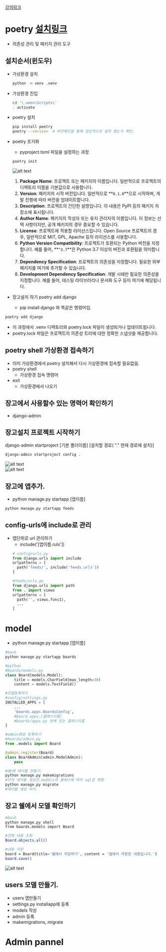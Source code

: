 [강의링크](https://visioneer.notion.site/Django-afe96763fd4c40238b947d6f4206e050)  

# poetry [설치링크](https://python-poetry.org/docs/#installing-with-pipx)  
- 의존성 관리 및 패키지 관리 도구  

## 설치순서(윈도우)  
- 가상환경 설치  
  ```bash  
  python -m venv .venv  
  ```  

- 가상환경 진입  
  ```bash  
  cd '\.venv\Scripts\'  
  . activate  
  ```  

- poetry 설치  
  ```bash  
  pip install poetry  
  poetry --version  # 버전확인을 통해 정상적으로 설치 됐는지 확인.  
  ```  

- poetry 초기화  
  - pyproject.toml 파일을 설정하는 과정  
  ```bash  
  poetry init  
  ```  
    ![alt text](images/markdown-image.png)  
    1. **Package Name**: 프로젝트 또는 패키지의 이름입니다. 일반적으로 프로젝트의 디렉토리 이름을 기본값으로 사용합니다.
    2. **Version**: 패키지의 시작 버전입니다. 일반적으로 **`0.1.0`**으로 시작하며, 개발 진행에 따라 버전을 업데이트합니다.
    3. **Description**: 프로젝트의 간단한 설명입니다. 이 내용은 PyPI 등의 패키지 저장소에 표시됩니다.
    4. **Author Name**: 패키지의 작성자 또는 유지 관리자의 이름입니다. 이 정보는 선택 사항이지만, 공개 패키지의 경우 중요할 수 있습니다.
    5. **License**: 프로젝트에 적용할 라이선스입니다. Open Source 프로젝트의 경우, 일반적으로 MIT, GPL, Apache 등의 라이선스를 사용합니다.
    6. **Python Version Compatibility**: 프로젝트가 호환되는 Python 버전을 지정합니다. 예를 들어, **`^3.7`**은 Python 3.7 이상의 버전과 호환됨을 의미합니다.
    7. **Dependency Specification**: 프로젝트의 의존성을 지정합니다. 필요한 외부 패키지를 여기에 추가할 수 있습니다.
    8. **Development Dependency Specification**: 개발 시에만 필요한 의존성을 지정합니다. 예를 들어, 테스팅 라이브러리나 문서화 도구 등이 여기에 해당됩니다.  

- 장고설치 하기 poetry add django  
  - pip install django 와 똑같은 명령어임.  
```bash  
poetry add django  
```  
  - 이 과정에서 .venv 디렉토리와 poetry.lock 파일이 생성되거나 업데이트됩니다.  
  - poetry.lock 파일은 프로젝트의 의존성 트리에 대한 정확한 스냅샷을 제공합니다.  

## poetry shell 가상환경 접속하기  
- 이미 가상환경에서 poetry 설치해서 다시 가상환경에 접속할 필요없음.  
- poetry shell
  - 가상환경 접속 명령어  
- exit  
  - 가상환경에서 나오기  

## 장고에서 사용할수 있는 명력어 확인하기  
- django-admin  

## 장고설치 프로젝트 시작하기  
django-admin startproject [기본 폴더이름] [설치할 경로( "." 현재 경로에 설치)]
```bash  
django-admin startproject config . 
```  
![alt text](images/markdown-image-1.png)  
![alt text](images/markdown-image-2.png)  

## 장고에 앱추가.  
- python manage.py startapp [앱이름]
```bash  
python manage.py startapp feeds  
```  

## config-urls에 include로 관리  
- 앱단위로 url 관리하기  
  - include('[앱이름.ruls'])  
  ```python  
  # config/urls.py
  from django.urls import include  
  urlpatterns = [
    path('feeds/', include('feeds.urls'))
  ]

  #feeds/urls.py
  from django.urls import path
  from . import views
  urlpatterns = [
    path('', views.func1),
    ...
  ]
  ```  

# model  
- python manage.py startapp [앱이름]  
```bash
#bash  
python manage.py startapp boards  
```  
```python  
#python  
#boards/models.py  
class Board(models.Model):
    title = models.CharField(max_length=30)
    content = models.TextField()

#모델등록하기  
#config/settings.py  
INSTALLED_APPS = [
    ...
    'boards.apps.BoardsConfig',
    #board.apps.[클래스이름]  
    #boards/apps.py 안에 있는 클래스이름  
]

#admin패널 등록하기  
#boards/admin.py  
from .models import Board

@admin.register(Board)
class BoardAdmin(admin.ModelAdmin):
    pass
```  
```bash  
#db에 테이블 만들기.  
python manage.py makemigrations 
#아직 테이블 생성전.models의 클래스에 따라 sql문 변환  
python manage.py migrate  
#테이블 생성 하기.  
```

## 장고 쉘에서 모델 확인하기  
```bash  
#bash  
python manage.py shell  
from boards.models import Board  

#전체 내용 조회  
Board.objects.all()  

#내용 저장  
board = Board(title='쉘에서 저장하기', content = '쉡에서 자장한 내용입니다.')  
board.save()  
```  
![alt text](images/markdown-image-3.png)  

## users 모델 만들기.  
- users 앱만들기  
- settings.py installapp에 등록  
- models 작성  
- admin 등록  
- makemigrations, migrate  


# Admin pannel  